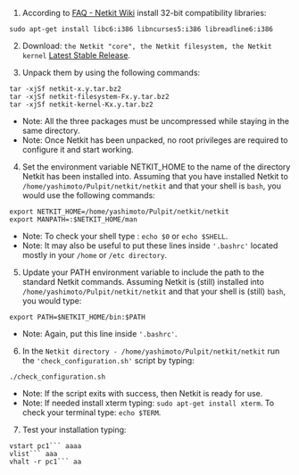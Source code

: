 1. According to [FAQ - Netkit Wiki](http://wiki.netkit.org/index.php/FAQ#On_every_attempt_to_start_a_virtual_machine_I_get_the_error:_.22Can.27t_execvp_some_path.2Fkernel.2Fnetkit-kernel:_No_such_file_or_directory.22._But_the_kernel_file_is_there.21_What_is_going_wrong.3F) install 32-bit compatibility libraries:

```
sudo apt-get install libc6:i386 libncurses5:i386 libreadline6:i386
```

2. Download: ```the Netkit "core", the Netkit filesystem, the Netkit kernel``` [Latest Stable Release](http://wiki.netkit.org/index.php/Download_Official#Latest_Stable_Release).

3. Unpack them by using the following commands:

```
tar -xjSf netkit-x.y.tar.bz2
tar -xjSf netkit-filesystem-Fx.y.tar.bz2
tar -xjSf netkit-kernel-Kx.y.tar.bz2
```
+ Note: All the three packages must be uncompressed while staying in the same directory.
+ Note: Once Netkit has been unpacked, no root privileges are required to configure it and start working.

4. Set the environment variable NETKIT_HOME to the name of the directory Netkit has been installed into. Assuming that you have installed Netkit to ```/home/yashimoto/Pulpit/netkit/netkit``` and that your shell is ```bash```, you would use the following commands:
```
export NETKIT_HOME=/home/yashimoto/Pulpit/netkit/netkit
export MANPATH=:$NETKIT_HOME/man
```
+ Note: To check your shell type : ```echo $0``` or ```echo $SHELL```.
+ Note: It may also be useful to put these lines inside ```'.bashrc'``` located mostly in your ```/home``` or ```/etc directory```.

5. Update your PATH environment variable to include the path to the standard Netkit commands. Assuming Netkit is (still) installed into ```/home/yashimoto/Pulpit/netkit/netkit``` and that your shell is (still) ```bash```, you would type:
```
export PATH=$NETKIT_HOME/bin:$PATH
```
+ Note: Again, put this line inside ```'.bashrc'```.

6. In the ```Netkit directory - /home/yashimoto/Pulpit/netkit/netkit``` run the ```'check_configuration.sh'``` script by typing:
```
./check_configuration.sh
```
+ Note: If the script exits with success, then Netkit is ready for use.
+ Note: If needed install xterm typing: ```sudo apt-get install xterm```. To check your terminal type: ```echo $TERM```.

7. Test your installation typing:
```
vstart pc1``` aaaa
vlist``` aaa
vhalt -r pc1``` aa
```
